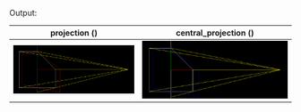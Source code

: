 
Output:

projection ()  | central_projection ()  |
------------- | ------------- | 
![projection](https://github.com/sT4R3K/tinyrenderer/raw/img/projection.png)| ![central_projection](https://github.com/sT4R3K/tinyrenderer/raw/img/central_projection.png)| 
